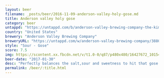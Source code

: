 ```yaml
---
layout: beer
filename: _posts/beer/2016-11-09-anderson-valley-holy-gose.md
title: Anderson valley holy gose
category: beer
untappd: "https://untappd.com/b/anderson-valley-brewing-company-the-kimmie--the-yink---the-holy-gose-ale/468518"
country: "United States"
brewery: "Anderson Valley Brewing Company"
breweryURL: "https://untappd.com/w/anderson-valley-brewing-company/3880"
style: "Sour - Gose"
score: 7.5
img: https://scontent.xx.fbcdn.net/v/t1.0-0/q87/p480x480/16427672_10154888758563745_2693958913355750701_n.jpg?oh=f98e5f0f0b0268dd0c154026028f8648&oe=59461EB8
beer-date: "2017-01-30"
desc: "Perfectly balances the salt,sour and sweetness to hit that gose sweet spot. Unfortunately I was in a bit of a rush so I had to slam this down, and while it is refreshing it also has enough flavour to make that difficult so I may have enjoyed this less than I could have"
permalink: /beer/:title.html
---
```

